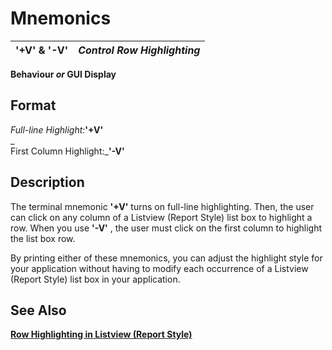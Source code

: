 # Mnemonics

**'+V' & '-V'** |  **_Control Row Highlighting_**  
---|---  
  
**Behaviour _or_ GUI Display**

##  Format

_Full-line Highlight:_**'+V'**  
_  
First Column Highlight:_**'-V'**

##  Description

The terminal mnemonic **'+V'** turns on full-line highlighting. Then, the user can click on any column of a Listview (Report Style) list box to highlight a row. When you use **'-V'** , the user must click on the first column to highlight the list box row.

By printing either of these mnemonics, you can adjust the highlight style for your application without having to modify each occurrence of a Listview (Report Style) list box in your application.

## See Also

**[Row Highlighting in Listview (Report Style)](../directives/list_box.htm#Mark37)**
